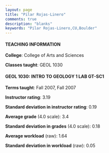 ```yaml
---
layout: page
title: "Pilar Rojas-Linero" 
comments: true
description: "blanks"
keywords: "Pilar Rojas-Linero,CU,Boulder"
---
```

<head>
<script src="https://ajax.googleapis.com/ajax/libs/jquery/2.1.3/jquery.min.js"></script>
<script src="https://dl.dropboxusercontent.com/s/pc42nxpaw1ea4o9/highcharts.js?dl=0"></script>
<!-- <script src="../assets/js/highcharts.js"></script> -->
<style type="text/css">@font-face {
	font-family: "Bebas Neue";
	src: url(https://www.filehosting.org/file/details/544349/BebasNeue Regular.otf) format("opentype");
	}
	h1.Bebas { 
		font-family: "Bebas Neue", Verdana, Tahoma;
	}
</style>
</head>
	   
#### TEACHING INFORMATION

**College**: College of Arts and Sciences

**Classes taught**: GEOL 1030

#### GEOL 1030: INTRO TO GEOLOGY 1 LAB GT-SC1

**Terms taught**: Fall 2007, Fall 2007

**Instructor rating**: 3.19

**Standard deviation in instructor rating**: 0.19

**Average grade** (4.0 scale): 3.4

**Standard deviation in grades** (4.0 scale): 0.18

**Average workload** (raw): 1.64

**Standard deviation in workload** (raw): 0.05

